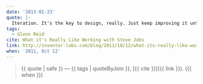 ```yaml
---
date: '2013-01-23'
quote: |-
  Iteration. It's the key to design, really. Just keep improving it until you have to ship it.
tags:
  - Glenn Reid
cite: What it's Really Like Working with Steve Jobs
link: http://inventor-labs.com/blog/2011/10/12/what-its-really-like-working-with-steve-jobs.html
when: '2011, Oct 12'
---
```


> {{ quote | safe }}
> — {{ tags | quoteByJoin }}, [{{ cite }}]({{ link }}). ({{ when }})
